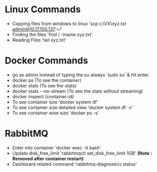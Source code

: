 # Linux Commands
* Copying files from windows to linux 'scp c:\VX\xyz.txt admin@10.17.100.137:~/'  
* Finding the files 'find / -iname xyz.txt'  
* Reading Files 'tail xyz.txt'  

# Docker Commands  
* go as admin instead of typing the su always 'sudo su' & hit enter.  
* docker ps (To see the container)  
* docker stats (To see the stats)  
* docker stats --no-stream (To see the stats without streaming)  
* docker inspect (container-id)  
* To see container size 'docker system df'
* To see container size detailed view 'docker system df -v'
* To see container wise size 'docker ps -s'

# RabbitMQ
* Enter into container 'docker exec -it <container-id> bash'
* Update disk_free_limit 'rabbitmqctl set_disk_free_limit 1GB' **(Note : Removed after container restart)**
* Dashboard related command 'rabbitmq-diagnostics status'
